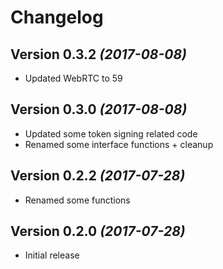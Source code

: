 Changelog
==========

Version 0.3.2 *(2017-08-08)*
----------------------------

 * Updated WebRTC to 59

Version 0.3.0 *(2017-08-08)*
----------------------------

 * Updated some token signing related code
 * Renamed some interface functions + cleanup

Version 0.2.2 *(2017-07-28)*
----------------------------

 * Renamed some functions
 
Version 0.2.0 *(2017-07-28)*
----------------------------

 * Initial release
